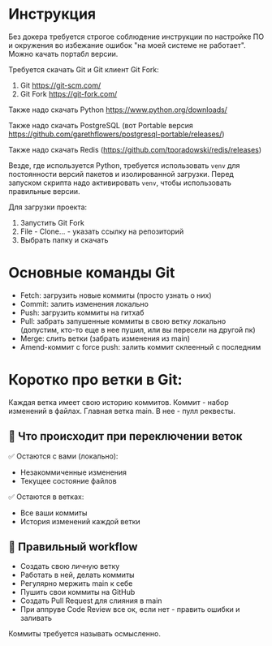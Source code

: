 # Инструкция

Без докера требуется строгое соблюдение инструкции по настройке ПО и окружения во избежание ошибок "на моей системе не работает". Можно качать портабл версии.

Требуется скачать Git и Git клиент Git Fork:
1) Git https://git-scm.com/
2) Git Fork https://git-fork.com/

Также надо скачать Python https://www.python.org/downloads/

Также надо скачать PostgreSQL (вот Portable версия https://github.com/garethflowers/postgresql-portable/releases/)

Также надо скачать Redis (https://github.com/tporadowski/redis/releases)

Везде, где используется Python, требуется использовать ``venv`` для постоянности версий пакетов и изолированной загрузки.
Перед запуском скрипта надо активировать ``venv``, чтобы использовать правильные версии.

Для загрузки проекта:
1) Запустить Git Fork
2) File - Clone... - указать ссылку на репозиторий
3) Выбрать папку и скачать

# Основные команды Git
- Fetch: загрузить новые коммиты (просто узнать о них)
- Commit: залить изменения локально
- Push: загрузить коммиты на гитхаб
- Pull: забрать запушенные коммиты в свою ветку локально (допустим, кто-то еще в нее пушил, или вы пересели на другой пк)
- Merge: слить ветки (забрать изменения из main)
- Amend-коммит с force push: залить коммит склеенный с последним

# Коротко про ветки в Git:

Каждая ветка имеет свою историю коммитов. Коммит - набор изменений в файлах. Главная ветка main. В нее - пулл реквесты.

## 🔄 Что происходит при переключении веток

✅ Остаются с вами (локально):
- Незакоммиченные изменения
- Текущее состояние файлов

✅ Остаются в ветках:
- Все ваши коммиты
- История изменений каждой ветки

## 🚀 Правильный workflow
- Создать свою личную ветку
- Работать в ней, делать коммиты
- Регулярно мержить main к себе
- Пушить свои коммиты на GitHub
- Создать Pull Request для слияния в main
- При аппруве Code Review все ок, если нет - править ошибки и заливать

Коммиты требуется называть осмысленно.